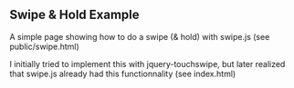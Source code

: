 ## Swipe & Hold Example

A simple page showing how to do a swipe (& hold) with swipe.js (see public/swipe.html)

I initially tried to implement this with jquery-touchswipe, but later realized
that swipe.js already had this functionnality (see index.html)

